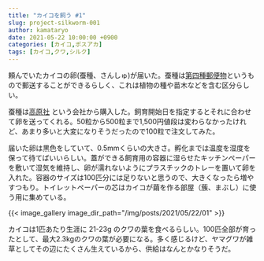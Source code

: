 ```yaml
---
title: "カイコを飼う #1"
slug: project-silkworm-001
author: kamataryo
date: 2021-05-22 10:00:00 +0900
categories: [カイコ,ポスアカ]
tags: [カイコ,クワ,シルク]
---
```

頼んでいたカイコの卵(蚕種、さんしゅ)が届いた。蚕種は[第四種郵便物](https://www.post.japanpost.jp/service/standard/three_four/index.html)というもので郵送することができるらしく、これは植物の種や苗木などを含む区分らしい。

蚕種は[高原社](http://www.kougensha.com/) という会社から購入した。飼育開始日を指定するとそれに合わせて卵を送ってくれる。50粒から500粒まで1,500円値段は変わらなかったけれど、あまり多いと大変になりそうだったので100粒で注文してみた。

届いた卵は黒色をしていて、0.5mmくらいの大きさ。孵化までは温度を湿度を保って待てばいいらしい。蓋ができる飼育用の容器に湿らせたキッチンペーパーを敷いて湿気を維持し、卵が濡れないようにプラスチックのトレーを置いて卵を入れた。容器のサイズは100匹分には足りないと思うので、大きくなったら増やすつもり。トイレットペーパーの芯はカイコが繭を作る部屋（蔟、まぶし）に使う用に集めている。

{{< image_gallery image_dir_path="/img/posts/2021/05/22/01" >}}

カイコは1匹あたり生涯に 21-23g のクワの葉を食べるらしい。100匹全部が育ったとして、最大2.3kgのクワの葉が必要になる。多く感じるけど、ヤマグワが雑草としてその辺にたくさん生えているから、供給はなんとかなりそうだ。
